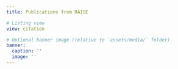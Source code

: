 ```yaml
---
title: Publications from RAISE

# Listing view
view: citation

# Optional banner image (relative to `assets/media/` folder).
banner:
  caption: ''
  image: ''
---
```

